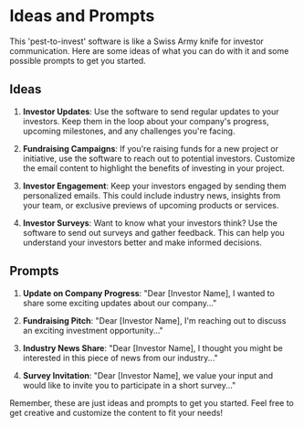 # Ideas and Prompts

This 'pest-to-invest' software is like a Swiss Army knife for investor communication. Here are some ideas of what you can do with it and some possible prompts to get you started.

## Ideas

1. **Investor Updates**: Use the software to send regular updates to your investors. Keep them in the loop about your company's progress, upcoming milestones, and any challenges you're facing.

2. **Fundraising Campaigns**: If you're raising funds for a new project or initiative, use the software to reach out to potential investors. Customize the email content to highlight the benefits of investing in your project.

3. **Investor Engagement**: Keep your investors engaged by sending them personalized emails. This could include industry news, insights from your team, or exclusive previews of upcoming products or services.

4. **Investor Surveys**: Want to know what your investors think? Use the software to send out surveys and gather feedback. This can help you understand your investors better and make informed decisions.

## Prompts

1. **Update on Company Progress**: "Dear [Investor Name], I wanted to share some exciting updates about our company..."

2. **Fundraising Pitch**: "Dear [Investor Name], I'm reaching out to discuss an exciting investment opportunity..."

3. **Industry News Share**: "Dear [Investor Name], I thought you might be interested in this piece of news from our industry..."

4. **Survey Invitation**: "Dear [Investor Name], we value your input and would like to invite you to participate in a short survey..."

Remember, these are just ideas and prompts to get you started. Feel free to get creative and customize the content to fit your needs!